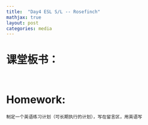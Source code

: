 ```yaml
---
title:  "Day4 ESL S/L -- Rosefinch"
mathjax: true
layout: post
categories: media
---
```


# 课堂板书：

```


```
# Homework:
```
制定一个英语练习计划（可长期执行的计划），写在留言区，用英语写
```

